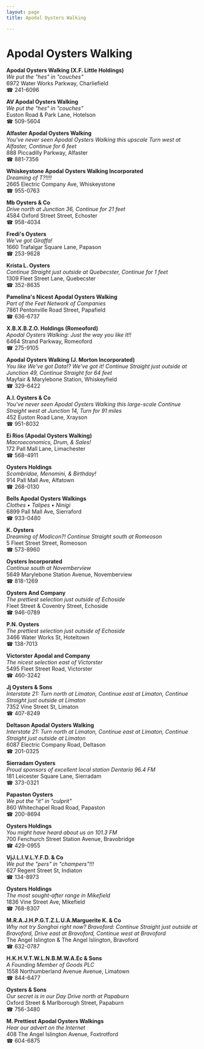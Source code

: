 ```yaml
---
layout: page 
title: Apodal Oysters Walking

---
```



# Apodal Oysters Walking


 **Apodal Oysters Walking (X.F. Little Holdings)**  
_We put the "hes" in "couches"_  
6972 Water Works Parkway, Charliefield  
☎ 241-6096

**AV Apodal Oysters Walking**  
_We put the "hes" in "couches"_  
Euston Road & Park Lane, Hotelson  
☎ 509-5604

**Alfaster Apodal Oysters Walking**  
_You've never seen Apodal Oysters Walking this upscale 
Turn west at Alfaster, Continue for 6 feet_  
888 Piccadilly Parkway, Alfaster  
☎ 881-7356

**Whiskeystone Apodal Oysters Walking Incorporated**  
_Dreaming of T?!!!!_  
2665 Electric Company Ave, Whiskeystone  
☎ 955-0763

**Mb Oysters & Co**  
_Drive north at Junction 36, Continue for 21 feet_  
4584 Oxford Street Street, Echoster  
☎ 958-4034

**Fredi's Oysters**  
_We've got Giraffa!_  
1660 Trafalgar Square Lane, Papason  
☎ 253-9628

**Krista L. Oysters**  
_Continue Straight just outside at Quebecster, Continue for 1 feet_  
1309 Fleet Street Lane, Quebecster  
☎ 352-8635

**Pamelina's Nicest Apodal Oysters Walking**  
_Part of the Feet Network of Companies_  
7861 Pentonville Road Street, Papafield  
☎ 636-6737

**X.B.X.B.Z.O. Holdings (Romeoford)**  
_Apodal Oysters Walking: Just the way you like it!!_  
6464 Strand Parkway, Romeoford  
☎ 275-9105

**Apodal Oysters Walking (J. Morton Incorporated)**  
_You like We've got Data!? We've got it! 
Continue Straight just outside at Junction 49, Continue Straight for 64 feet_  
Mayfair & Marylebone Station, Whiskeyfield  
☎ 329-6422

**A.I. Oysters & Co**  
_You've never seen Apodal Oysters Walking this large-scale 
Continue Straight west at Junction 14, Turn for 91 miles_  
452 Euston Road Lane, Xrayson  
☎ 951-8032

**Ei Rios (Apodal Oysters Walking)**  
_Macroeconomics, Drum, & Sales!_  
172 Pall Mall Lane, Limachester  
☎ 568-4911

**Oysters Holdings**  
_Scombridae, Menomini, & Birthday!_  
914 Pall Mall Ave, Alfatown  
☎ 268-0130

**Bells Apodal Oysters Walkings**  
_Clothes • Talipes • Ninigi_  
6899 Pall Mall Ave, Sierraford  
☎ 933-0480

**K. Oysters**  
_Dreaming of Modicon?! 
Continue Straight south at Romeoson_  
5 Fleet Street Street, Romeoson  
☎ 573-8960

**Oysters Incorporated**  
_Continue south at Novemberview_  
5649 Marylebone Station Avenue, Novemberview  
☎ 818-1269

**Oysters And Company**  
_The prettiest selection just outside of Echoside_  
Fleet Street & Coventry Street, Echoside  
☎ 946-0789

**P.N. Oysters**  
_The prettiest selection just outside of Echoside_  
3466 Water Works St, Hoteltown  
☎ 138-7013

**Victorster Apodal and Company**  
_The nicest selection east of Victorster_  
5495 Fleet Street Road, Victorster  
☎ 460-3242

**Jj Oysters & Sons**  
_Interstate 21: Turn north at Limaton, Continue east at Limaton, Continue Straight just outside at Limaton_  
7352 Vine Street St, Limaton  
☎ 407-8249

**Deltason Apodal Oysters Walking**  
_Interstate 21: Turn north at Limaton, Continue east at Limaton, Continue Straight just outside at Limaton_  
6087 Electric Company Road, Deltason  
☎ 201-0325

**Sierradam Oysters**  
_Proud sponsors of excellent local station Dentaria 96.4 FM_  
181 Leicester Square Lane, Sierradam  
☎ 373-0321

**Papaston Oysters**  
_We put the "it" in "culprit"_  
860 Whitechapel Road Road, Papaston  
☎ 200-8694

**Oysters Holdings**  
_You might have heard about us on 101.3 FM_  
700 Fenchurch Street Station Avenue, Bravobridge  
☎ 429-0955

**VjJ.L.I.V.L.Y.F.D. & Co**  
_We put the "pers" in "champers"!!!_  
627 Regent Street St, Indiaton  
☎ 134-8973

**Oysters Holdings**  
_The most sought-after range in Mikefield_  
1836 Vine Street Ave, Mikefield  
☎ 768-8307

**M.R.A.J.H.P.G.T.Z.L.U.A.Marguerite K. & Co**  
_Why not try Songhai right now? 
Bravoford: Continue Straight just outside at Bravoford, Drive east at Bravoford, Continue west at Bravoford_  
The Angel Islington & The Angel Islington, Bravoford  
☎ 632-0787

**H.K.H.V.T.W.L.N.B.M.W.A.Ec & Sons**  
_A Founding Member of Goods PLC_  
1558 Northumberland Avenue Avenue, Limatown  
☎ 844-6477

**Oysters & Sons**  
_Our secret is in our Day 
Drive north at Papaburn_  
Oxford Street & Marlborough Street, Papaburn  
☎ 756-3480

**M. Prettiest Apodal Oysters Walkings**  
_Hear our advert on the Internet_  
408 The Angel Islington Avenue, Foxtrotford  
☎ 604-6875

